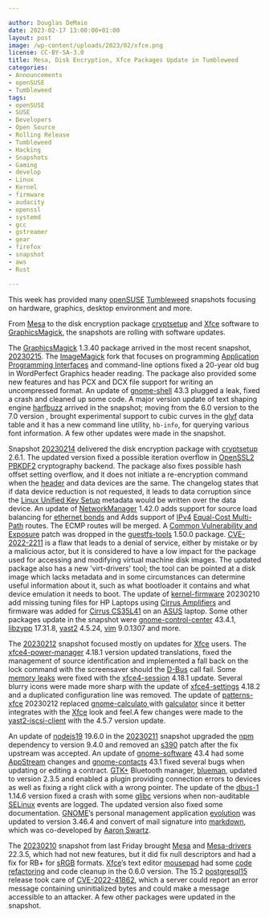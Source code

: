 ```yaml
---

author: Douglas DeMaio
date: 2023-02-17 13:00:00+01:00
layout: post
image: /wp-content/uploads/2023/02/xfce.png
license: CC-BY-SA-3.0
title: Mesa, Disk Encryption, Xfce Packages Update in Tumbleweed
categories:
- Announcements
- openSUSE
- Tumbleweed
tags:
- openSUSE
- SUSE
- Developers
- Open Source
- Rolling Release
- Tumbleweed
- Hacking
- Snapshots
- Gaming
- develop
- Linux
- Kernel
- firmware
- audacity
- openssl
- systemd
- gcc
- gstreamer
- gear
- firefox
- snapshot
- aws
- Rust

---
```


This week has provided many [openSUSE](https://get.opensuse.org/) [Tumbleweed](https://get.opensuse.org/tumbleweed/) snapshots focusing on hardware, graphics, desktop environment and more. 

From [Mesa](https://www.mesa3d.org/) to the disk encryption package [cryptsetup](https://gitlab.com/cryptsetup/cryptsetup) and [Xfce](https://www.xfce.org/) software to [GraphicsMagick](http://www.graphicsmagick.org/), the snapshots are rolling with software updates.

The [GraphicsMagick](http://www.graphicsmagick.org/) 1.3.40 package arrived in the most recent snapshot, [20230215](https://lists.opensuse.org/archives/list/factory@lists.opensuse.org/thread/FYCC4CQ6QHKIEBPZ75OLFIT72SEWCBO4/). The [ImageMagick](https://imagemagick.org/index.php) fork that focuses on programming [Application Programming Interfaces](https://en.wikipedia.org/wiki/API) and command-line options fixed a 20-year old bug in WordPerfect Graphics header reading. The package also provided some new features and has PCX and DCX file support for writing an uncompressed format. An update of [gnome-shell](https://gitlab.gnome.org/GNOME/gnome-shell) 43.3 plugged a leak, fixed a crash and cleaned up some code. A major version update of text shaping engine [harfbuzz](https://github.com/harfbuzz/harfbuzz) arrived in the snapshot; moving from the 6.0 version to the 7.0 version , brought experimental support to cubic curves in the [glyf](https://man.archlinux.org/man/community/perl-font-ttf/Font::TTF::Glyf.3pm.en) data table and it has a new command line utility, `hb-info`, for querying various font information. A few other updates were made in the snapshot.

Snapshot [20230214](https://lists.opensuse.org/archives/list/factory@lists.opensuse.org/thread/EKNDN35TOEIJSHULZUI45ZFKFCWZLR5S/) delivered the disk encryption package with [cryptsetup](https://gitlab.com/cryptsetup/cryptsetup) 2.6.1. The updated version fixed a possible iteration overflow in [OpenSSL2](https://www.openssl.org/) [PBKDF2](https://en.wikipedia.org/wiki/PBKDF2) cryptography backend. The package also fixes possible hash offset setting overflow, and it does not initiate a re-encryption command when the [header](https://en.wikipedia.org/wiki/Header_(computing)) and data devices are the same. The changelog states that if data device reduction is not requested, it leads to data corruption since the [Linux Unified Key Setup](https://en.wikipedia.org/wiki/Linux_Unified_Key_Setup) metadata would be written over the data device. An update of [NetworkManager](https://networkmanager.dev/) 1.42.0 adds support for source load balancing for [ethernet bonds](https://en.wikipedia.org/wiki/Link_aggregation) and Adds support of [IPv4](https://en.wikipedia.org/wiki/IPv4) [Equal-Cost Multi-Path](https://en.wikipedia.org/wiki/Equal-cost_multi-path_routing) routes. The ECMP routes will be merged. A [Common Vulnerability and Exposure](https://en.wikipedia.org/wiki/Common_Vulnerabilities_and_Exposures) patch was dropped in the [guestfs-tools](https://www.libguestfs.org/) 1.50.0 package. [CVE-2022-2211](https://www.suse.com/security/cve/CVE-2022-2211.html) is a flaw that leads to a denial of service, either by mistake or by a malicious actor, but it is considered to have a low impact for the package used for accessing and modifying virtual machine disk images. The updated package also has a new 'virt-drivers' tool; the tool can be pointed at a disk image which lacks metadata and in some circumstances can determine useful information about it, such as what bootloader it contains and what device emulation it needs to boot. The update of [kernel-firmware](https://git.kernel.org/pub/scm/linux/kernel/git/firmware/linux-firmware.git) 20230210 add missing tuning files for HP Laptops using [Cirrus Amplifiers](https://www.cirrus.com/support/technologies/amplifiers/) and firmware was added for [Cirrus CS35L41](https://www.cirrus.com/products/cs35l41/) on an [ASUS](https://www.asus.com/) laptop. Some other packages update in the snapshot were [gnome-control-center](https://gitlab.gnome.org/GNOME/gnome-control-center) 43.4.1, [libzypp](https://github.com/openSUSE/libzypp) 17.31.8, [yast2](https://github.com/yast/yast-yast2) 4.5.24, [vim](https://www.vim.org/) 9.0.1307 and more.
 
The [20230212](https://lists.opensuse.org/archives/list/factory@lists.opensuse.org/thread/2EEOCTDBJ33IIB5PBHQRLUA5FE5LM6PY/) snapshot focused mostly on updates for [Xfce](https://www.xfce.org/) users. The [xfce4-power-manager](https://gitlab.xfce.org/xfce/xfce4-power-manager) 4.18.1 version updated translations, fixed the management of source identification and implemented a fall back  on the lock command with the screensaver should the [D-Bus](https://gitlab.freedesktop.org/dbus/dbus) call fail. Some [memory leaks](https://en.wikipedia.org/wiki/Memory_leak) were fixed with the [xfce4-session](https://gitlab.xfce.org/xfce/xfce4-session) 4.18.1 update. Several blurry icons were made more sharp with the update of [xfce4-settings](https://gitlab.xfce.org/xfce/xfce4-settings) 4.18.2 and a duplicated configuration line was removed. The update of [patterns-xfce](https://build.opensuse.org/package/show/X11:xfce/patterns-xfce) 20230212 replaced [gnome-calculato ](https://wiki.gnome.org/Apps/Calculator) with [galculator](http://galculator.mnim.org/) since it better integrates with the [Xfce](https://www.xfce.org/) look and feel.A few changes were made to the [yast2-iscsi-client](https://github.com/yast/yast-iscsi-client) with the 4.5.7 version update.

An update of [nodejs19](https://nodejs.org/en/) 19.6.0 in the [20230211](https://lists.opensuse.org/archives/list/factory@lists.opensuse.org/thread/TMHQCKZA3BZCARVTOAVTPC2JAYWBGYIN/) snapshot upgraded the [npm](https://www.npmjs.com/) dependency to version 9.4.0 and removed an [s390](https://en.wikipedia.org/wiki/IBM_System/390) patch after the fix upstream was accepted. An update of [gnome-software](https://gitlab.gnome.org/GNOME/gnome-software) 43.4 had some [AppStream](https://github.com/ximion/appstream) changes and [gnome-contacts](https://wiki.gnome.org/Apps/Contacts) 43.1 fixed several bugs when updating or editing a contract. [GTK+](https://www.gtk.org/) Bluetooth manager, [blueman](https://github.com/blueman-project/blueman), updated to version 2.3.5 and enabled a plugin providing connection errors to devices as well as fixing a right click with a wrong pointer. The update of the [dbus-1](https://gitlab.freedesktop.org/dbus/dbus) 1.14.6 version fixed a crash with some [glibc](https://www.gnu.org/software/libc/) versions when non-auditable [SELinux](https://github.com/SELinuxProject) events are logged. The updated version also fixed some documentation. [GNOME](https://www.gnome.org/)’s personal management application [evolution](https://wiki.gnome.org/Apps/Evolution) was updated to version 3.46.4 and convert of mail signature into [markdown](https://en.wikipedia.org/wiki/Markdown), which was co-developed by [Aaron Swartz](https://en.wikipedia.org/wiki/Aaron_Swartz).

The [20230210](https://lists.opensuse.org/archives/list/factory@lists.opensuse.org/thread/CNZ7CVTFFJ3ENH7NZYFQXKNXEO5C7AWW/) snapshot from last Friday brought [Mesa](https://www.mesa3d.org/) and [Mesa-drivers](https://docs.mesa3d.org/relnotes/22.3.5.html) 22.3.5, which had not new features, but it did fix null descriptors and had a fix for RB+ for [sRGB](https://en.wikipedia.org/wiki/SRGB) formats. [Xfce](https://www.xfce.org/)’s text editor [mousepad](https://docs.xfce.org/apps/mousepad/start) had some [code refactoring](https://en.wikipedia.org/wiki/Code_refactoring) and code cleanup in the 0.6.0 version. The 15.2 [postgresql15](https://www.postgresql.org/) release took care of [CVE-2022-41862](https://www.postgresql.org/support/security/CVE-2022-41862/), which a server could report an error message containing uninitialized bytes and could make a message accessible to an attacker. A few other packages were updated in the snapshot.

<meta name="openSUSE, Tumbleweed, Developers, sysadmin, user, Open Source, rolling release, gamers, superuser, distrowatch, hacker, Linux, Kernel, Cirrus Amplifiers, zypper, ASUS, vim, gcc, aws, storage" content="HTML,CSS,XML,JavaScript">
